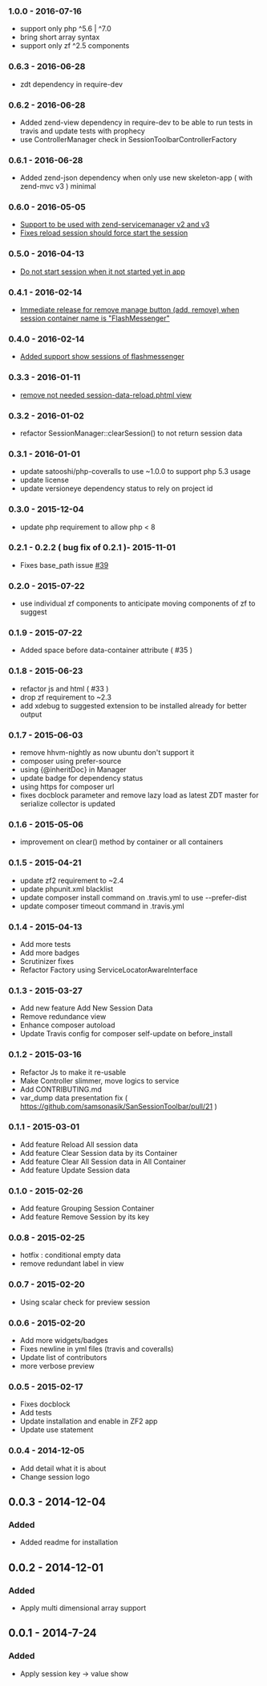 ### 1.0.0 - 2016-07-16

- support only php ^5.6 | ^7.0
- bring short array syntax
- support only zf ^2.5 components

### 0.6.3 - 2016-06-28

- zdt dependency in require-dev

### 0.6.2 - 2016-06-28

- Added zend-view dependency in require-dev to be able to run tests in travis and update tests with prophecy
- use ControllerManager check in SessionToolbarControllerFactory

### 0.6.1 - 2016-06-28

- Added zend-json dependency when only use new skeleton-app ( with zend-mvc v3 ) minimal

### 0.6.0 - 2016-05-05

- [Support to be used with zend-servicemanager v2 and v3](https://github.com/samsonasik/SanSessionToolbar/pull/53)
- [Fixes reload session should force start the session](https://github.com/samsonasik/SanSessionToolbar/pull/53)

### 0.5.0 - 2016-04-13

- [Do not start session when it not started yet in app](https://github.com/samsonasik/SanSessionToolbar/pull/51)

### 0.4.1 - 2016-02-14

- [Immediate release for remove manage button (add, remove) when session container name is "FlashMessenger"](https://github.com/samsonasik/SanSessionToolbar/pull/50)

### 0.4.0 - 2016-02-14

- [Added support show sessions of flashmessenger](https://github.com/samsonasik/SanSessionToolbar/pull/49)

### 0.3.3 - 2016-01-11

- [remove not needed session-data-reload.phtml view](https://github.com/samsonasik/SanSessionToolbar/pull/48)

### 0.3.2 - 2016-01-02

- refactor SessionManager::clearSession() to not return session data

### 0.3.1 - 2016-01-01

- update satooshi/php-coveralls to use ~1.0.0 to support php 5.3 usage
- update license
- update versioneye dependency status to rely on project id

### 0.3.0 -  2015-12-04

- update php requirement to allow php < 8

### 0.2.1 - 0.2.2 ( bug fix of 0.2.1 )- 2015-11-01

- Fixes base_path issue [#39](https://github.com/samsonasik/SanSessionToolbar/issues/39)

### 0.2.0 - 2015-07-22

-  use individual zf components to anticipate moving components of zf to suggest

### 0.1.9 - 2015-07-22

- Added space before data-container attribute ( #35 )

### 0.1.8 - 2015-06-23

- refactor js and html ( #33 )
- drop zf requirement to ~2.3
- add xdebug to suggested extension to be installed already for better output

### 0.1.7 - 2015-06-03

- remove hhvm-nightly as now ubuntu don't support it
- composer using prefer-source
- using {@inheritDoc} in Manager
- update badge for dependency status
- using https for composer url
- fixes docblock parameter and remove lazy load as latest ZDT master for serialize collector is updated

### 0.1.6 - 2015-05-06

- improvement on clear() method by container or all containers

### 0.1.5 - 2015-04-21

- update zf2 requirement to ~2.4
- update phpunit.xml blacklist
- update composer install command on .travis.yml to use --prefer-dist
- update composer timeout command in .travis.yml

### 0.1.4 - 2015-04-13

- Add more tests
- Add more badges
- Scrutinizer fixes
- Refactor Factory using ServiceLocatorAwareInterface


### 0.1.3 - 2015-03-27

- Add new feature Add New Session Data
- Remove redundance view
- Enhance composer autoload
- Update Travis config for composer self-update on before_install

### 0.1.2 - 2015-03-16

- Refactor Js to make it re-usable
- Make Controller slimmer, move logics to service
- Add CONTRIBUTING.md
- var_dump data presentation fix ( https://github.com/samsonasik/SanSessionToolbar/pull/21 )

### 0.1.1 - 2015-03-01

- Add feature Reload All session data
- Add feature Clear Session data by its Container
- Add feature Clear All Session data in All Container
- Add feature Update Session data

### 0.1.0 - 2015-02-26

- Add feature Grouping Session Container
- Add feature Remove Session by its key

### 0.0.8 - 2015-02-25

- hotfix : conditional empty data
- remove redundant label in view

### 0.0.7 - 2015-02-20

- Using scalar check for preview session

### 0.0.6 - 2015-02-20

- Add more widgets/badges
- Fixes newline in yml files (travis and coveralls)
- Update list of contributors
- more verbose preview

### 0.0.5 - 2015-02-17

- Fixes docblock
- Add tests
- Update installation and enable in ZF2 app
- Update use statement

### 0.0.4 - 2014-12-05

- Add detail what it is about
- Change session logo

## 0.0.3 - 2014-12-04

### Added

- Added readme for installation


## 0.0.2 - 2014-12-01

### Added

- Apply multi dimensional array support


## 0.0.1 - 2014-7-24

### Added

- Apply session key -> value show
